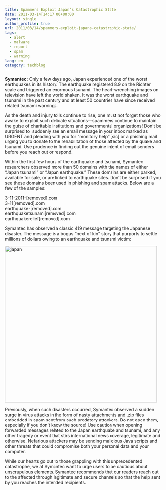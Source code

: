 ```yaml
---
title: Spammers Exploit Japan’s Catastrophic State
date: 2011-03-14T14:17:00+00:00
layout: single
author_profile: true
url: 2011/03/14/spammers-exploit-japans-catastrophic-state/
tags:
  - alert
  - malware
  - report
  - spam
  - warning
lang: en
category: techblog
---
```

**Symantec:** Only a few days ago, Japan experienced one of the worst earthquakes in its history. The earthquake registered 8.9 on the Richter scale and triggered an enormous tsunami. The heart-wrenching images on television have left the world shaken. It was the worst earthquake and tsunami in the past century and at least 50 countries have since received related tsunami warnings.

As the death and injury tolls continue to rise, one must not forget those who awake to exploit such delicate situations—spammers continue to maintain the guise of charitable institutions and governmental organizations! Don’t be surprised to  suddenly see an email message in your inbox marked as URGENT and pleading with you for “monitory help” [sic] or a phishing mail urging you to donate to the rehabilitation of those affected by the quake and tsunami. Use prudence in finding out the genuine intent of email senders before you reach out or respond.

Within the first few hours of the earthquake and tsunami, Symantec researchers observed more than 50 domains with the names of either “Japan tsunami” or “Japan earthquake.” These domains are either parked, available for sale, or are linked to earthquake sites. Don’t be surprised if you see these domains been used in phishing and spam attacks. Below are a few of the samples:

3-11-2011-[removed].com  
3-11[removed].com  
earthquake-[removed].com  
earthquaketsunami[removed].com  
earthquakerelief[removed].com

Symantec has observed a classic 419 message targeting the Japanese disaster. The message is a bogus “next of kin” story that purports to settle millions of dollars owing to an earthquake and tsunami victim:

[<img title="japan" border="0" alt="japan" src="http://lh4.ggpht.com/_vaUVXcmC3OI/TX4chut7hlI/AAAAAAAADsc/EsNs7qJS3tw/japan_thumb%5B1%5D.jpg?imgmax=800" width="489" height="504" />](http://lh4.ggpht.com/_vaUVXcmC3OI/TX4cdY_wmrI/AAAAAAAADsY/nE_UKF1ie4E/s1600-h/japan%5B3%5D.jpg)

Previously, when such disasters occurred, Symantec observed a sudden surge in virus attacks in the form of nasty attachments and .zip files embedded in spam sent from such predatory attackers. Do not open them, especially if you don’t know the source! Use caution when opening forwarded messages related to the Japan earthquake and tsunami, and any other tragedy or event that stirs international news coverage, legitimate and otherwise. Nefarious attackers may be sending malicious Java scripts and other threats that could compromise both your personal data and your computer.

While our hearts go out to those grappling with this unprecedented catastrophe, we at Symantec want to urge users to be cautious about unscrupulous elements. Symantec recommends that our readers reach out to the affected through legitimate and secure channels so that the help sent by you reaches the intended recipients.